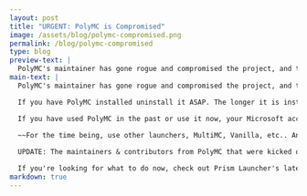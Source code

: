```yaml
---
layout: post
title: "URGENT: PolyMC is Compromised"
image: /assets/blog/polymc-compromised.png
permalink: /blog/polymc-compromised
type: blog
preview-text: | 
  PolyMC's maintainer has gone rogue and compromised the project, and there is a chance they will push malicous code via an update even if autoupdate is disabled.
main-text: | 
  PolyMC's maintainer has gone rogue and compromised the project, and there is a chance they will push malicous code via an update **even if autoupdate is disabled.**

  If you have PolyMC installed uninstall it ASAP. The longer it is installed the more at risk you are.

  If you have used PolyMC in the past or use it now, your Microsoft account you've used to sign-in to PolyMC could also be at risk, make sure you remove PolyMC's access from your Microsoft account here: [https://account.live.com/consent/Manage](https://account.live.com/consent/Manage)
  
  ~~For the time being, use other launchers, MultiMC, Vanilla, etc.. Anything that is trusted is better than the risk PolyMC poses currently.~~ See the update below for information of what to use instead of PolyMC

  UPDATE: The maintainers & contributors from PolyMC that were kicked out have created their own replacement for PolyMC, Prism Launcher.

  If you're looking for what to do now, check out Prism Launcher's latest release on [their website!](https://prismlauncher.org/download/)
markdown: true
---
```

